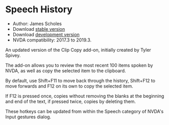 # Speech History #

* Author: James Scholes
* Download [stable version][1]
* Download [development version][2]
* NVDA compatibility: 2017.3 to 2019.3.


An updated version of the Clip Copy add-on, initially created by Tyler Spivey.

The add-on allows you to review the most recent 100 items spoken by NVDA, as well as copy the selected item to the clipboard.

By default, use Shift+F11 to move back through the history, Shift+F12 to move forwards and F12 on its own to copy the selected item.

If F12 is pressed once, copies without removing the blanks at the beginning and end of the text, if pressed twice, copies by deleting them.

These hotkeys can be updated from within the Speech category of NVDA's Input gestures dialog.


[1]: https://addons.nvda-project.org/files/get.php?file=sps

[2]: https://addons.nvda-project.org/files/get.php?file=sps-dev
